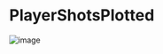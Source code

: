 # PlayerShotsPlotted


![image](https://user-images.githubusercontent.com/37336594/182237522-5ddd33e1-6c88-4941-b08b-e0d9bae0e2b6.png)

